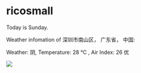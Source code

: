 # ricosmall

Today is Sunday.

Weather infomation of 深圳市南山区， 广东省， 中国: 

Weather: 阴, Temperature: 28 ℃ , Air Index: 26 优

<img src="https://github-readme-stats.vercel.app/api?username=ricosmall&show_icons=true" />
